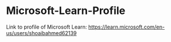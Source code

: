 # Microsoft-Learn-Profile
Link to profile of Microsoft Learn:
https://learn.microsoft.com/en-us/users/shoaibahmed62139

